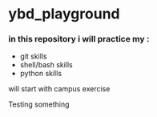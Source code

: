 # ybd_playground
### in this repository i will practice my :  
- git skills
- shell/bash skills
- python skills

will start with campus exercise 

Testing something
